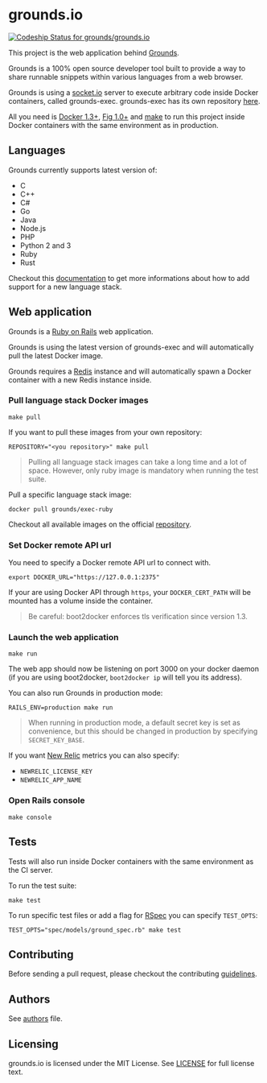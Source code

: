 # grounds.io
[ ![Codeship Status for grounds/grounds.io](https://codeship.io/projects/ad989680-2460-0132-1117-12e55c6fdf6c/status)](https://codeship.io/projects/36826)

This project is the web application behind [Grounds](http://beta.42grounds.io).

Grounds is a 100% open source developer tool built to provide a way to share
runnable snippets within various languages from a web browser.

Grounds is using a [socket.io](http://socket.io/) server to execute arbitrary
code inside Docker containers, called grounds-exec. grounds-exec has its own
repository [here](https://github.com/grounds/grounds-exec).

All you need is [Docker 1.3+](https://docker.com/), [Fig 1.0+](http://www.fig.sh/)
and [make](http://www.gnu.org/software/make/) to run this project inside Docker
containers with the same environment as in production.

## Languages

Grounds currently supports latest version of:

* C
* C++
* C#
* Go
* Java
* Node.js
* PHP
* Python 2 and 3
* Ruby
* Rust

Checkout this [documentation](/docs/NEW_LANGUAGE.md) to get more informations
about how to add support for a new language stack.

## Web application

Grounds is a [Ruby on Rails](http://rubyonrails.org/) web application.

Grounds is using the latest version of grounds-exec and will automatically
pull the latest Docker image.

Grounds requires a [Redis](http://redis.io/) instance and will automatically
spawn a Docker container with a new Redis instance inside.

### Pull language stack Docker images

    make pull

If you want to pull these images from your own repository:

    REPOSITORY="<you repository>" make pull

>Pulling all language stack images can take a long time and a lot of space.
However, only ruby image is mandatory when running the test suite.

Pull a specific language stack image:

    docker pull grounds/exec-ruby

Checkout all available images on the official
[repository](https://registry.hub.docker.com/repos/grounds/).

### Set Docker remote API url

You need to specify a Docker remote API url to connect with.

    export DOCKER_URL="https://127.0.0.1:2375"

If your are using Docker API through `https`, your `DOCKER_CERT_PATH` will be
mounted has a volume inside the container.

>Be careful: boot2docker enforces tls verification since version 1.3.

### Launch the web application

    make run

The web app should now be listening on port 3000 on your docker daemon (if you
are  using boot2docker, `boot2docker ip` will tell you its address).

You can also run Grounds in production mode:

    RAILS_ENV=production make run

>When running in production mode, a default secret key is set as convenience,
but this should be changed in production by specifying `SECRET_KEY_BASE`.

If you want [New Relic](http://newrelic.com/) metrics you can also specify:

* `NEWRELIC_LICENSE_KEY`
* `NEWRELIC_APP_NAME`

### Open Rails console

    make console

## Tests

Tests will also run inside Docker containers with the same environment
as the CI server.

To run the test suite:

    make test

To run specific test files or add a flag for [RSpec](http://rspec.info/) you can
specify `TEST_OPTS`:

    TEST_OPTS="spec/models/ground_spec.rb" make test

## Contributing

Before sending a pull request, please checkout the contributing
[guidelines](/docs/CONTRIBUTING.md).

## Authors

See [authors](/docs/AUTHORS.md) file.

## Licensing

grounds.io is licensed under the MIT License. See [LICENSE](LICENSE) for full
license text.
